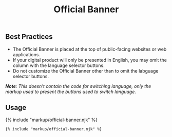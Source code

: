 ﻿---
title: Official Banner
summary: The Official Banner identifies official Louisiana Government websites.
tags: components
layout: guide
eleventyNavigation:
  key: Official Banner
  parent: Components
  order: 210
  excerpt: The Official Banner identifies official Louisiana Government websites.
  img: /img/illustrations/illus-official-banner.svg
---
## Best Practices

- The Official Banner is placed at the top of public-facing websites or web applications. 
- If your digital product will only be presented in English, you may omit the column with the language selector buttons.
- Do not customize the Official Banner other than to omit the labguage selector buttons.

_**Note**: This doesn’t contain the code for switching language, only the markup used to present the buttons used to switch language._

## Usage

{% include "markup/official-banner.njk" %}

``` html
{% include "markup/official-banner.njk" %}
```
